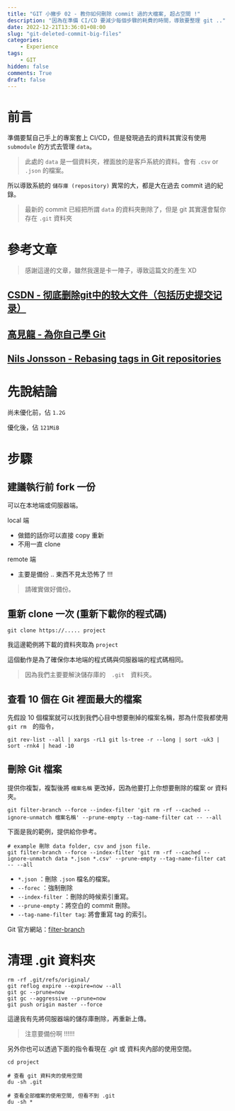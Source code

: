 ```yaml
---
title: "GIT 小撇步 02 - 教你如何刪除 commit 過的大檔案, 超占空間 !"
description: "因為在準備 CI/CD 要減少每個步驟的耗費的時間，導致要整理 git .."
date: 2022-12-21T13:36:01+08:00
slug: "git-deleted-commit-big-files"
categories:
    - Experience
tags:
    - GIT
hidden: false
comments: True
draft: false
---
```


# 前言

準備要幫自己手上的專案套上 CI/CD，但是發現過去的資料其實沒有使用 ```submodule``` 的方式去管理 ```data```。

> 此處的 ```data``` 是一個資料夾，裡面放的是客戶系統的資料。會有 ```.csv``` or ```.json``` 的檔案。

所以導致系統的 ```儲存庫 (repository)``` 異常的大，都是大在過去 commit 過的紀錄。

> 最新的 commit 已經把所謂 ```data``` 的資料夾刪除了，但是 git 其實還會幫你存在 ```.git``` 資料夾

# 參考文章

> 感謝這邊的文章，雖然我還是卡一陣子，導致這篇文的產生 XD

## [CSDN - 彻底删除git中的较大文件（包括历史提交记录）](https://blog.csdn.net/HappyRocking/article/details/89313501)

## [高見龍 - 為你自己學 Git](https://gitbook.tw/chapters/faq/remove-sensitive-data)

## [Nils Jonsson - Rebasing tags in Git repositories](https://blog.nilsjonsson.com/post/4421450571/rebasing-tags-in-git-repositories)

# 先說結論

尚未優化前，佔 ```1.2G```

優化後，佔 ```121MiB```

# 步驟

## 建議執行前 fork 一份

可以在本地端或伺服器端。

local 端

- 做錯的話你可以直接 copy 重新
- 不用一直 clone

remote 端

- 主要是備份 .. 東西不見太恐怖了 !!!

> 請確實做好備份。

## 重新 clone 一次 (重新下載你的程式碼)

```shell
git clone https://..... project
```

我這邊範例將下載的資料夾取為 ```project```

這個動作是為了確保你本地端的程式碼與伺服器端的程式碼相同。

> 因為我們主要要解決儲存庫的　```.git```　資料夾。

## 查看 10 個在 Git 裡面最大的檔案

先假設 10 個檔案就可以找到我們心目中想要刪掉的檔案名稱，那為什麼我都使用 ```git rm```　的指令，

```shell
git rev-list --all | xargs -rL1 git ls-tree -r --long | sort -uk3 | sort -rnk4 | head -10
```

## 刪除 Git 檔案

提供你複製，複製後將 ```檔案名稱``` 更改掉，因為他要打上你想要刪除的檔案 or 資料夾。

```shell
git filter-branch --force --index-filter 'git rm -rf --cached --ignore-unmatch 檔案名稱' --prune-empty --tag-name-filter cat -- --all
```

下面是我的範例，提供給你參考。

```
# example 刪除 data folder, csv and json file.
git filter-branch --force --index-filter 'git rm -rf --cached --ignore-unmatch data *.json *.csv' --prune-empty --tag-name-filter cat -- --all
```

- ```*.json``` ：刪除 ```.json``` 檔名的檔案。
- ```--forec``` ：強制刪除
- ```--index-filter``` ：刪除的時候索引重寫。
- ```--prune-empty```：將空白的 commit 刪除。
- ```--tag-name-filter tag```: 將會重寫 tag 的索引。

Git 官方網站：[filter-branch](https://git-scm.com/docs/git-filter-branch)

# 清理 .git 資料夾

```shell
rm -rf .git/refs/original/
git reflog expire --expire=now --all
git gc --prune=now
git gc --aggressive --prune=now
git push origin master --force
```

這邊我有先將伺服器端的儲存庫刪除，再重新上傳。

> 注意要備份啊 !!!!!!

另外你也可以透過下面的指令看現在 .git 或 資料夾內部的使用空間。

```shell
cd project

# 查看 git 資料夾的使用空間
du -sh .git

# 查看全部檔案的使用空間, 但看不到 .git
du -sh * 
```
